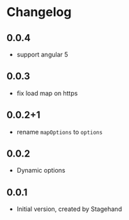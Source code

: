 # Changelog

## 0.0.4

- support angular 5

## 0.0.3

- fix load map on https

## 0.0.2+1
- rename `mapOptions` to `options`

## 0.0.2
- Dynamic options

## 0.0.1

- Initial version, created by Stagehand
